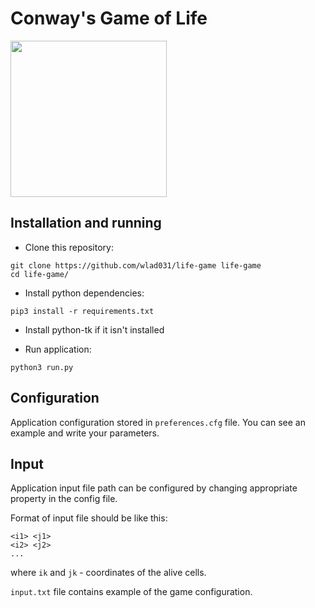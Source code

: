 Conway's Game of Life
===================

<img src="http://s011.radikal.ru/i315/1707/75/2111fa807fde.gif" height="250" width="250">

Installation and running
-------------------------
 
 - Clone this repository:

```
git clone https://github.com/wlad031/life-game life-game
cd life-game/
```

 - Install python dependencies:

```
pip3 install -r requirements.txt
```

 - Install python-tk if it isn't installed

 - Run application:

```
python3 run.py
```

Configuration
-------------------------

Application configuration stored in ``preferences.cfg`` file. You can see an example and write your parameters.


Input
-------------------------

Application input file path can be configured by changing appropriate property in the config file.

Format of input file should be like this:
```
<i1> <j1>
<i2> <j2>
...
```
where ``ik`` and ``jk`` - coordinates of the alive cells.

``input.txt`` file contains example of the game configuration.
